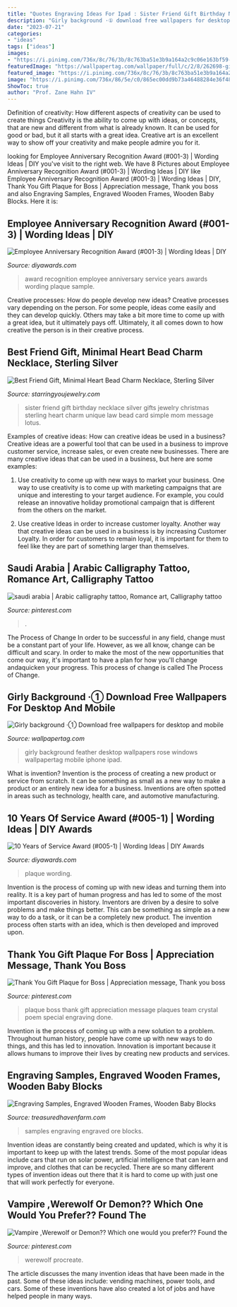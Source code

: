 ```yaml
---
title: "Quotes Engraving Ideas For Ipad : Sister Friend Gift Birthday Necklace Silver Gifts Jewelry Christmas Sterling Heart Charm Unique Law Bead Card Simple Mom Message Lotus"
description: "Girly background ·① download free wallpapers for desktop and mobile"
date: "2023-07-21"
categories:
- "ideas"
tags: ["ideas"]
images:
- "https://i.pinimg.com/736x/8c/76/3b/8c763ba51e3b9a164a2c9c06e163bf59--quotation-the-.jpg"
featuredImage: "https://wallpapertag.com/wallpaper/full/c/2/8/262698-girly-background-1145x1939-for-windows.jpg"
featured_image: "https://i.pinimg.com/736x/8c/76/3b/8c763ba51e3b9a164a2c9c06e163bf59--quotation-the-.jpg"
image: "https://i.pinimg.com/736x/86/5e/c0/865ec00dd9b73a46488284e36f487feb.jpg"
ShowToc: true
author: "Prof. Zane Hahn IV"
---
```



Definition of creativity: How different aspects of creativity can be used to create things
Creativity is the ability to come up with ideas, or concepts, that are new and different from what is already known. It can be used for good or bad, but it all starts with a great idea. Creative art is an excellent way to show off your creativity and make people admire you for it.

	

		
looking for Employee Anniversary Recognition Award (#001-3) | Wording Ideas | DIY you've visit to the right web. We have 8 Pictures about Employee Anniversary Recognition Award (#001-3) | Wording Ideas | DIY like Employee Anniversary Recognition Award (#001-3) | Wording Ideas | DIY, Thank You Gift Plaque for Boss | Appreciation message, Thank you boss and also Engraving Samples, Engraved Wooden Frames, Wooden Baby Blocks. Here it is:
		
    
## Employee Anniversary Recognition Award (#001-3) | Wording Ideas | DIY

<img loading=lazy src="https://www.diyawards.com/images/products/themes/google_ad.white/1-sample-detail-5-years-of-service-award-plaque-867.jpg" onerror="this.onerror=null;this.src='https://tse3.mm.bing.net/th?id=OIP.7WarvcEuY6JMMjKeSpXzUgHaHa&amp;pid=15.1';" alt="Employee Anniversary Recognition Award (#001-3) | Wording Ideas | DIY">

_Source: diyawards.com_

>award recognition employee anniversary service years awards wording plaque sample. 

	

Creative processes: How do people develop new ideas?
Creative processes vary depending on the person. For some people, ideas come easily and they can develop quickly. Others may take a bit more time to come up with a great idea, but it ultimately pays off. Ultimately, it all comes down to how creative the person is in their creative process.

    
## Best Friend Gift, Minimal Heart Bead Charm Necklace, Sterling Silver

<img loading=lazy src="http://cdn.shopify.com/s/files/1/1403/8031/products/best_friend_necklace_jewelry_birthday_gift_Christmas_gifts_wedding_sterling_silver_Heart_321small_grande.jpg?v=1556470845" onerror="this.onerror=null;this.src='https://tse3.mm.bing.net/th?id=OIP.J1CzRsJW95JPuyQym15dngHaHa&amp;pid=15.1';" alt="Best Friend Gift, Minimal Heart Bead Charm Necklace, Sterling Silver">

_Source: starringyoujewelry.com_

>sister friend gift birthday necklace silver gifts jewelry christmas sterling heart charm unique law bead card simple mom message lotus. 

	

Examples of creative ideas: How can creative ideas be used in a business?
Creative ideas are a powerful tool that can be used in a business to improve customer service, increase sales, or even create new businesses. There are many creative ideas that can be used in a business, but here are some examples:
1. Use creativity to come up with new ways to market your business. One way to use creativity is to come up with marketing campaigns that are unique and interesting to your target audience. For example, you could release an innovative holiday promotional campaign that is different from the others on the market.

2. Use creative Ideas in order to increase customer loyalty. Another way that creative ideas can be used in a business is by increasing Customer Loyalty. In order for customers to remain loyal, it is important for them to feel like they are part of something larger than themselves.

    
## Saudi Arabia | Arabic Calligraphy Tattoo, Romance Art, Calligraphy Tattoo

<img loading=lazy src="https://i.pinimg.com/736x/86/5e/c0/865ec00dd9b73a46488284e36f487feb.jpg" onerror="this.onerror=null;this.src='https://tse4.mm.bing.net/th?id=OIP.-SByYCusG4y2aWxvbK1YdQHaHa&amp;pid=15.1';" alt="saudi arabia | Arabic calligraphy tattoo, Romance art, Calligraphy tattoo">

_Source: pinterest.com_

>. 

	

The Process of Change
In order to be successful in any field, change must be a constant part of your life. However, as we all know, change can be difficult and scary. In order to make the most of the new opportunities that come our way, it's important to have a plan for how you'll change andaquicken your progress. This process of change is called The Process of Change.

    
## Girly Background ·① Download Free Wallpapers For Desktop And Mobile

<img loading=lazy src="https://wallpapertag.com/wallpaper/full/c/2/8/262698-girly-background-1145x1939-for-windows.jpg" onerror="this.onerror=null;this.src='https://tse1.mm.bing.net/th?id=OIP.gpSuFB-CIA9o41Ixbb5cqwHaMi&amp;pid=15.1';" alt="Girly background ·① Download free wallpapers for desktop and mobile">

_Source: wallpapertag.com_

>girly background feather desktop wallpapers rose windows wallpapertag mobile iphone ipad. 

	

What is invention?
Invention is the process of creating a new product or service from scratch. It can be something as small as a new way to make a product or an entirely new idea for a business. Inventions are often spotted in areas such as technology, health care, and automotive manufacturing.

    
## 10 Years Of Service Award (#005-1) | Wording Ideas | DIY Awards

<img loading=lazy src="https://www.diyawards.com/images/products/themes/google_ad.white/5-sample-detail-10-years-of-service-award-plaque-869.jpg" onerror="this.onerror=null;this.src='https://tse1.mm.bing.net/th?id=OIP.wOF80zys6iapwGXKJYUEfQHaHa&amp;pid=15.1';" alt="10 Years of Service Award (#005-1) | Wording Ideas | DIY Awards">

_Source: diyawards.com_

>plaque wording. 

	

Invention is the process of coming up with new ideas and turning them into reality. It is a key part of human progress and has led to some of the most important discoveries in history. Inventors are driven by a desire to solve problems and make things better. This can be something as simple as a new way to do a task, or it can be a completely new product. The invention process often starts with an idea, which is then developed and improved upon.

    
## Thank You Gift Plaque For Boss | Appreciation Message, Thank You Boss

<img loading=lazy src="https://i.pinimg.com/736x/8c/76/3b/8c763ba51e3b9a164a2c9c06e163bf59--quotation-the-.jpg" onerror="this.onerror=null;this.src='https://tse4.mm.bing.net/th?id=OIP.vt0moTNsiFH0krGAlyK_DAHaJ_&amp;pid=15.1';" alt="Thank You Gift Plaque for Boss | Appreciation message, Thank you boss">

_Source: pinterest.com_

>plaque boss thank gift appreciation message plaques team crystal poem special engraving done. 

	

Invention is the process of coming up with a new solution to a problem. Throughout human history, people have come up with new ways to do things, and this has led to innovation. Innovation is important because it allows humans to improve their lives by creating new products and services.

    
## Engraving Samples, Engraved Wooden Frames, Wooden Baby Blocks

<img loading=lazy src="https://www.treasuredhavenfarm.com/images/Copy_of_Laser_2-8-09_020.jpg" onerror="this.onerror=null;this.src='https://tse4.mm.bing.net/th?id=OIP.vR4T8dv-MDOSYoZ5CoUXtQHaEp&amp;pid=15.1';" alt="Engraving Samples, Engraved Wooden Frames, Wooden Baby Blocks">

_Source: treasuredhavenfarm.com_

>samples engraving engraved ore blocks. 

	

Invention ideas are constantly being created and updated, which is why it is important to keep up with the latest trends. Some of the most popular ideas include cars that run on solar power, artificial intelligence that can learn and improve, and clothes that can be recycled. There are so many different types of invention ideas out there that it is hard to come up with just one that will work perfectly for everyone.

    
## Vampire ,Werewolf Or Demon?? Which One Would You Prefer?? Found The

<img loading=lazy src="https://i.pinimg.com/736x/a9/4c/2a/a94c2a47d57e185aedde900b7238d19e.jpg" onerror="this.onerror=null;this.src='https://tse3.mm.bing.net/th?id=OIP.vppwZs0_rklfjVnFKEie5gHaIS&amp;pid=15.1';" alt="Vampire ,Werewolf or Demon?? Which one would you prefer?? Found the">

_Source: pinterest.com_

>werewolf procreate. 

	

The article discusses the many invention ideas that have been made in the past. Some of these ideas include: vending machines, power tools, and cars. Some of these inventions have also created a lot of jobs and have helped people in many ways.

